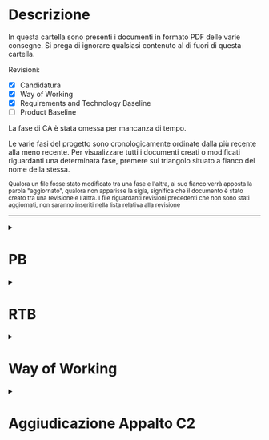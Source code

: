 # Descrizione

In questa cartella sono presenti i documenti in formato PDF delle varie consegne.
Si prega di ignorare qualsiasi contenuto al di fuori di questa cartella.

Revisioni:

- [x] Candidatura
- [x] Way of Working
- [x] Requirements and Technology Baseline
- [ ] Product Baseline

La fase di CA è stata omessa per mancanza di tempo.

Le varie fasi del progetto sono cronologicamente ordinate dalla più recente alla meno recente. Per visualizzare tutti i documenti creati o modificati riguardanti una determinata fase, premere sul triangolo situato a fianco del nome della stessa.

<small>Qualora un file fosse stato modificato tra una fase e l'altra, al suo fianco verrà apposta la parola "aggiornato", qualora non apparisse la sigla, significa che il documento è stato creato tra una revisione e l'altra.
I file riguardanti revisioni precedenti che non sono stati aggiornati, non saranno inseriti nella lista relativa alla revisione</small>

---

<details>
    <summary><h1>PB</h1></summary>

## Documenti ad Uso Esterno
- [Analisi dei Requisiti](esterni/analisi_dei_requisiti_v2.0.0.pdf) v2.0.0 (Aggiornato)
- [Piano di Progetto](esterni/piano_di_progetto_v2.0.0.pdf) v2.0.0 (Aggiornato)
- [Piano di Qualifica](esterni/piano_di_qualifica_v2.0.0.pdf) v2.0.0 (Aggiornato)
- [Glossario](esterni/glossario_v2.0.0.pdf) v2.0.0 (Aggiornato)
- [Specifica Tecnica](esterni/specifica_tecnica_v1.0.0.pdf) v1.0.0
- [Manuale Amministratore](esterni/manuale_amministratore_v1.0.0.pdf) v1.0.0
- [Manuale Manutentore](esterni/manuale_manutentore_v1.0.0.pdf) v1.0.0
- [Manuale Utente](esterni/manuale_utente_v1.0.0.pdf) v1.0.0
- [Verbale del 16/08/2023 con Imola Informatica](esterni/verbali/2023_08_16_E.pdf)
- [Verbale del 23/08/2023 con Imola Informatica](esterni/verbali/2023_08_23_E.pdf)
- [Verbale del 07/09/2023 con Imola Informatica](esterni/verbali/2023_09_07_E.pdf)

## Documenti ad Uso Interno
- [Norme di Progetto](interni/norme_di_progetto_v2.0.0.pdf) v2.0.0 (Aggiornato)
- [6 Verbali Interni](interni/verbali/) a partire dal 14/08/2023, data di aggiornamento a seguito della revisione RTB
</details>

<details>
    <summary><h1>RTB</h1></summary>

## Documenti ad Uso Esterno

- [Analisi dei Requisiti](esterni/analisi_dei_requisiti_v1.0.1.pdf) v1.0.1
- [Piano di Progetto](esterni/piano_di_progetto_v1.0.0.pdf) v1.0.0 (Aggiornato)
- [Piano di Qualifica](esterni/piano_di_qualifica_v1.0.0.pdf) v1.0.0 (Aggiornato)
- [Motivazione delle Scelte](esterni/motivazione_scelte_v1.0.0.pdf) v1.0.0
- [Glossario](esterni/glossario_v1.0.0.pdf) (Aggiornato) v1.0.0
- [Verbale del 17/05/2023 con Imola Informatica](esterni/verbali/2023_05_17_E.pdf)
- [Verbale del 29/05/2023 con Prof. Cardin](esterni/verbali/2023_05_29_E.pdf)

## Documenti ad Uso Interno

- [Norme di Progetto](interni/norme_di_progetto_v1.0.0.pdf) v1.0.0 (Aggiornato)
- [16 Verbali Interni](interni/verbali/) (tra il 16/03/2023 e il 17/07/2023)

</details>

<details>
<summary><h1> Way of Working </h1></summary>

## Documenti ad Uso Esterno

- [Norme di Progetto](interni/norme_di_progetto_v1.0.0.pdf)
- [Piano di Progetto](esterni/piano_di_progetto_v1.0.0.pdf)
- [Piano di Qualifica](esterni/piano_di_qualifica_v1.0.0.pdf)
- [Glossario](esterni/glossario_v1.0.0.pdf)

## Verbali Esterni

- [Verbale del 19/04/2023 con Imola Informatica](esterni/verbali/2023_04_19_E.pdf)

</details>

<details>
<summary><h1>Aggiudicazione Appalto C2</h1></summary>

## Candidatura

- [Lettera di Candidatura](esterni/candidatura.pdf)

## Verbali Esterni

- [Verbale del 20/03/2023 con SyncLab](esterni/verbali/2023_03_20_E.pdf)
- [Verbale del 22/03/2023 con Imola Informatica](esterni/verbali/2023_03_22_E1.pdf)
- [Verbale del 22/03/2023 con InfoCert](esterni/verbali/2023_03_22_E2.pdf)

</details>
